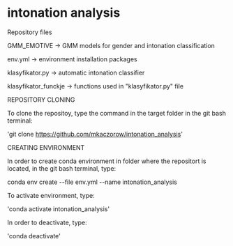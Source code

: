 # intonation analysis

Repository files

GMM_EMOTIVE -> GMM models for gender and intonation classification 

env.yml -> environment installation packages

klasyfikator.py -> automatic intonation classifier

klasyfikator_funckje -> functions used in "klasyfikator.py" file


REPOSITORY CLONING

To clone the repositoy, type the command in the target folder in the git bash terminal:

'git clone https://github.com/mkaczorow/intonation_analysis'


CREATING ENVIRONMENT

In order to create conda environment in folder where the repositort is located, in the git bash terminal, type:

conda env create --file env.yml --name intonation_analysis

To activate environment, type:

'conda activate intonation_analysis'

In order to deactivate, type:

'conda deactivate'

